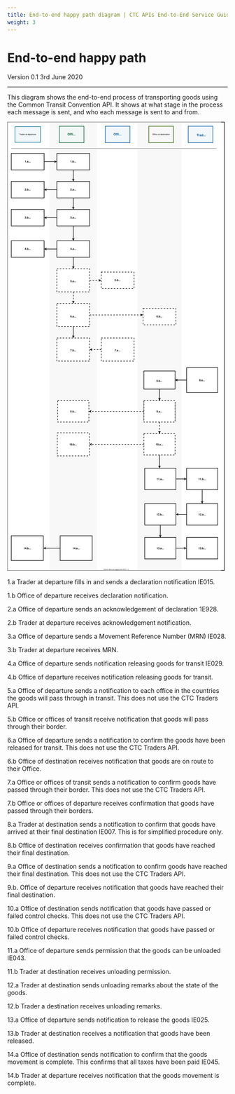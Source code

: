 ```yaml
---
title: End-to-end happy path diagram | CTC APIs End-to-End Service Guide
weight: 3
---
```


# End-to-end happy path

Version 0.1 3rd June 2020
***


This diagram shows the end-to-end process of transporting goods using the Common Transit Convention API. It shows at what stage in the process each message is sent, and who each message is sent to and from.

<img src="../figures/end-to-end-happy-path.svg"/>

1.a Trader at departure fills in and sends a declaration notification IE015. 

1.b Office of departure receives declaration notification.

2.a Office of departure sends an acknowledgement of declaration 1E928.   

2.b Trader at departure receives acknowledgement notification. 

3.a Office of departure sends a Movement Reference Number (MRN) IE028.   

3.b Trader at departure receives MRN. 

4.a Office of departure sends notification releasing goods for transit IE029. 

4.b Office of departure receives notification releasing goods for transit.    

5.a Office of departure sends a notification to each office in the countries the goods will pass through in transit. This does not use the CTC Traders API.  

5.b Office or offices of transit receive notification that goods will pass through their border.   

6.a Office of departure sends a notification to confirm the goods have been released for transit. This does not use the CTC Traders API.   

6.b Office of destination receives notification that goods are on route to their Office.    

7.a Office or offices of transit sends a notification to confirm goods have passed through their border. This does not use the CTC Traders API.   

7.b Office or offices of departure receives confirmation that goods have passed through their borders.    

8.a Trader at destination sends a notification to confirm that goods have arrived at their final destination IE007. This is for simplified procedure only.    

8.b Office of destination receives confirmation that goods have reached their final destination.    

9.a Office of destination sends a notification to confirm goods have reached their final destination. This does not use the CTC Traders API.    

9.b. Office of departure receives notification that goods have reached their final destination.     

10.a Office of destination sends notification that goods have passed or failed control checks. This does not use the CTC Traders API.   

10.b Office of departure receives notification that goods have passed or failed control checks.     

11.a Office of departure sends permission that the goods can be unloaded IE043.   

11.b Trader at destination receives unloading permission.   

12.a Trader at destination sends unloading remarks about the state of the goods.    

12.b Trader a destination receives unloading remarks.   

13.a Office of departure sends notification to release the goods IE025.     

13.b Trader at destination receives a notification that goods have been released.   

14.a Office of destination sends notification to confirm that the goods movement is complete. This confirms that all taxes have been paid IE045.    

14.b Trader at departure receives notification that the goods movement is complete.  
